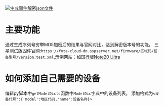 [![生成固件解密json文件](https://github.com/Mai19930513/SamsungTestFirmwareVersionDecrypt/actions/workflows/python-app.yml/badge.svg)](https://github.com/Mai19930513/SamsungTestFirmwareVersionDecrypt/actions/workflows/python-app.yml)
# 主要功能
通过生成序列号穷举MD5加密后的结果与官网对比，达到解密版本号的功能。
三星测试版固件官网:`https://fota-cloud-dn.ospserver.net/firmware/区域码/设备型号/version.test.xml`,示例网站：如[国行版Note20 Ultra](https://fota-cloud-dn.ospserver.net/firmware/CHC/SM-N9860/version.test.xml)
# 如何添加自己需要的设备
编辑py脚本中`getModelDicts`函数中`ModelDic`字典中的设备列表。
添加格式为`<设备代号":{'model':地区代码,'name':设备名称}>`
